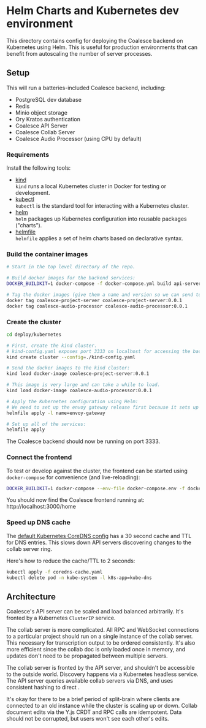 # Helm Charts and Kubernetes dev environment

This directory contains config for deploying the Coalesce backend on Kubernetes using Helm. This is useful for production environments that can benefit from autoscaling the number of server processes.

## Setup

This will run a batteries-included Coalesce backend, including:

- PostgreSQL dev database
- Redis
- Minio object storage
- Ory Kratos authentication
- Coalesce API Server
- Coalesce Collab Server
- Coalesce Audio Processor (using CPU by default)

### Requirements

Install the following tools:
- [kind](https://kind.sigs.k8s.io/docs/user/quick-start/#installation)  
  `kind` runs a local Kubernetes cluster in Docker for testing or development.
- [kubectl](https://kubernetes.io/docs/tasks/tools/#kubectl)  
  `kubectl` is the standard tool for interacting with a Kubernetes cluster.
- [helm](https://helm.sh/docs/intro/install/)  
  `helm` packages up Kubernetes configuration into reusable packages ("charts").
- [helmfile](https://github.com/helmfile/helmfile/releases)  
  `helmfile` applies a set of helm charts based on declarative syntax.


### Build the container images

```sh
# Start in the top level directory of the repo.

# Build docker images for the backend services:
DOCKER_BUILDKIT=1 docker-compose -f docker-compose.yml build api-server audio-processor

# Tag the docker images (give them a name and version so we can send to the kind cluster):
docker tag coalesce-project-server coalesce-project-server:0.0.1
docker tag coalesce-audio-processor coalesce-audio-processor:0.0.1
```

### Create the cluster

```sh
cd deploy/kubernetes

# First, create the kind cluster.
# kind-config.yaml exposes port 3333 on localhost for accessing the backend.
kind create cluster --config=./kind-config.yaml

# Send the docker images to the kind cluster:
kind load docker-image coalesce-project-server:0.0.1

# This image is very large and can take a while to load.
kind load docker-image coalesce-audio-processor:0.0.1

# Apply the Kubernetes configuration using Helm:
# We need to set up the envoy gateway release first because it sets up an `EnvoyProxy` resource. Helm will crash if the resource type doesn't exist first.
helmfile apply -l name=envoy-gateway

# Set up all of the services:
helmfile apply
```

The Coalesce backend should now be running on port 3333.

### Connect the frontend

To test or develop against the cluster, the frontend can be started using `docker-compose` for convenience (and live-reloading):

```sh
DOCKER_BUILDKIT=1 docker-compose --env-file docker-compose.env -f docker-compose.yml -f docker-compose.dev-k8s.yml up --build -d app
```

You should now find the Coalesce frontend running at: http://localhost:3000/home

### Speed up DNS cache

The [default Kubernetes CoreDNS config](https://kubernetes.io/docs/tasks/administer-cluster/dns-custom-nameservers/#coredns) has a 30 second cache and TTL for DNS entries. This slows down API servers discovering changes to the collab server ring.

Here's how to reduce the cache/TTL to 2 seconds:

```sh
kubectl apply -f coredns-cache.yaml
kubectl delete pod -n kube-system -l k8s-app=kube-dns
```

## Architecture

Coalesce's API server can be scaled and load balanced arbitrarily. It's fronted by a Kubernetes `ClusterIP` service.

The collab server is more complicated. All RPC and WebSocket connections to a particular project should run on a single instance of the collab server. This necessary for transcription output to be ordered consistently. It's also more efficient since the collab doc is only loaded once in memory, and updates don't need to be propagated between multiple servers.

The collab server is fronted by the API server, and shouldn't be accessible to the outside world. Discovery happens via a Kubernetes headless service. The API server queries available collab servers via DNS, and uses consistent hashing to direct .

It's okay for there to be a brief period of split-brain where clients are connected to an old instance while the cluster is scaling up or down. Collab document edits via the Y.js CRDT and RPC calls are idempotent. Data should not be corrupted, but users won't see each other's edits.


